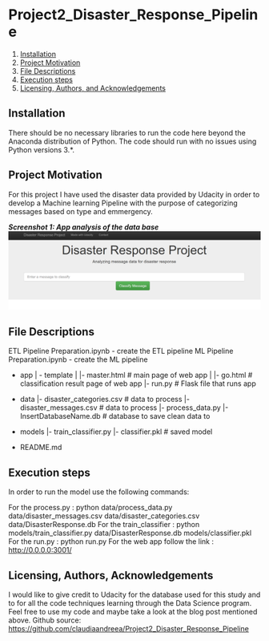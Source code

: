 # Project2_Disaster_Response_Pipeline

1. [Installation](#installation)
2. [Project Motivation](#motivation)
3. [File Descriptions](#files)
4. [Execution steps](#steps)
5. [Licensing, Authors, and Acknowledgements](#licensing)

## Installation <a name="installation"></a>
There should be no necessary libraries to run the code here beyond the Anaconda distribution of Python. The code should run with no issues using Python versions 3.*.

## Project Motivation<a name="motivation"></a>
For this project I have used the disaster data provided by Udacity in order to develop a Machine learning Pipeline with the purpose of categorizing messages based on type and emmergency. 

***Screenshot 1: App analysis of the data base***
![Screenshot 1](https://github.com/claudiaandreea/Project2_Disaster_Response_Pipeline/blob/main/DisasterResponseProject.png)

## File Descriptions <a name="files"></a>
ETL Pipeline Preparation.ipynb - create the ETL pipeline
ML Pipeline Preparation.ipynb -  create the ML pipeline

- app
| - template
| |- master.html  # main page of web app
| |- go.html  # classification result page of web app
|- run.py  # Flask file that runs app

- data
|- disaster_categories.csv  # data to process 
|- disaster_messages.csv  # data to process
|- process_data.py
|- InsertDatabaseName.db   # database to save clean data to

- models
|- train_classifier.py
|- classifier.pkl  # saved model 

- README.md

## Execution steps <a name="steps"></a>
In order to run the model use the following commands:

For the process.py : python data/process_data.py data/disaster_messages.csv data/disaster_categories.csv data/DisasterResponse.db
For the train_classifier : python models/train_classifier.py data/DisasterResponse.db models/classifier.pkl
For the run.py : python run.py
For the web app follow the link : http://0.0.0.0:3001/


## Licensing, Authors, Acknowledgements<a name="licensing"></a>
I would like to give credit to Udacity for the database used for this study and to for all the code techniques learning through the Data Science program. 
Feel free to use my code and maybe take a look at the blog post mentioned above. 
Github source: https://github.com/claudiaandreea/Project2_Disaster_Response_Pipeline 
